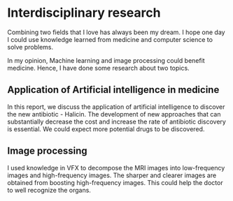 # Interdisciplinary research
Combining two fields that I love has always been my dream. I hope one day I could use knowledge learned from medicine and computer science to solve problems.

In my opinion, Machine learning and image processing could benefit medicine. Hence, I have done some research about two topics.
## Application of Artificial intelligence in medicine
In this report, we discuss the application of artificial intelligence to discover the new antibiotic - Halicin. The development of new approaches that can substantially decrease the cost and increase the rate of antibiotic discovery is essential. We could expect more potential drugs to be discovered.
## Image processing
I used knowledge in VFX to decompose the MRI images into low-frequency images and high-frequency images. The sharper and clearer images are obtained from boosting high-frequency images. This could help the doctor to well recognize the organs.


